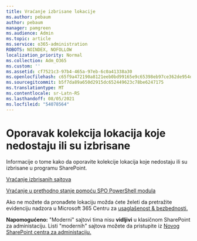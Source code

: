 ```yaml
---
title: Vraćanje izbrisane lokacije
ms.author: pebaum
author: pebaum
manager: pamgreen
ms.audience: Admin
ms.topic: article
ms.service: o365-administration
ROBOTS: NOINDEX, NOFOLLOW
localization_priority: Normal
ms.collection: Adm_O365
ms.custom: ''
ms.assetid: cf7521c3-97b4-465a-97eb-6c0a41338a30
ms.openlocfilehash: c65f9a472190a8121eeb0bd99165e9c65398eb97ce362de954d491078e322f44
ms.sourcegitcommit: b5f7da89a650d2915dc652449623c78be6247175
ms.translationtype: MT
ms.contentlocale: sr-Latn-RS
ms.lasthandoff: 08/05/2021
ms.locfileid: "54078564"
---
```

# <a name="recover-missing-or-deleted-site-collections"></a>Oporavak kolekcija lokacija koje nedostaju ili su izbrisane

Informacije o tome kako da oporavite kolekcije lokacija koje nedostaju ili su izbrisane u programu SharePoint.

[Vraćanje izbrisanih sajtova](https://docs.microsoft.com/sharepoint/restore-deleted-site-collection)

[Vraćanje u prethodno stanje pomoću SPO PowerShell modula](https://support.office.com/article/Introduction-to-the-SharePoint-Online-Management-Shell-C16941C3-19B4-4710-8056-34C034493429)

Ako ne možete da pronađete lokaciju možda ćete želeti da pretražite evidenciju nadzora u Microsoft 365 Centru za [usaglašenost &amp; bezbednosti.](https://docs.microsoft.com/microsoft-365/compliance/search-the-audit-log-in-security-and-compliance)

**Napomogućeno:** "Moderni" sajtovi tima nisu **vidljivi** u klasičnom SharePoint za administaciju. Listi "modernih" sajtova možete da pristupite iz [Novog SharePoint centra za administaciju.](https://docs.microsoft.com/sharepoint/get-started-new-admin-center)


